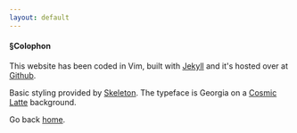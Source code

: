 ```yaml
---
layout: default
---
```


#### &sect;Colophon

This website has been coded in Vim, built with [Jekyll](http://jekyllrb.com/) and it's hosted over at [Github](https://github.com/).

Basic styling provided by [Skeleton](http://getskeleton.com/).  The typeface is Georgia on a [Cosmic Latte](http://en.wikipedia.org/wiki/Cosmic_latte) background.

Go back [home](/).
